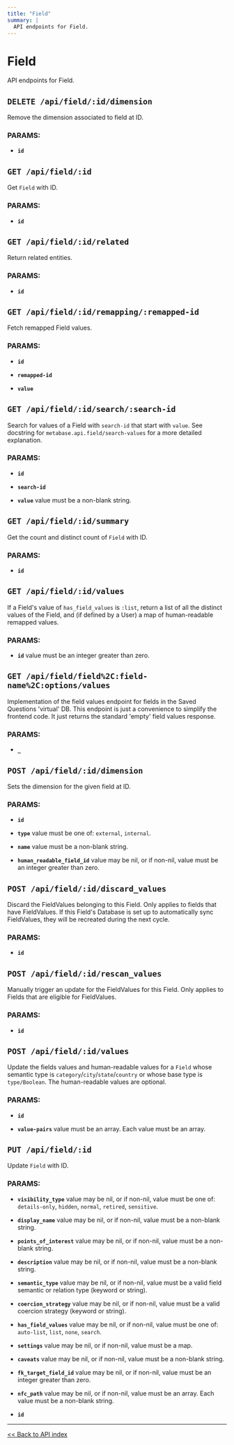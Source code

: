 ```yaml
---
title: "Field"
summary: |
  API endpoints for Field.
---
```


# Field

API endpoints for Field.

## `DELETE /api/field/:id/dimension`

Remove the dimension associated to field at ID.

### PARAMS:

*  **`id`**

## `GET /api/field/:id`

Get `Field` with ID.

### PARAMS:

*  **`id`**

## `GET /api/field/:id/related`

Return related entities.

### PARAMS:

*  **`id`**

## `GET /api/field/:id/remapping/:remapped-id`

Fetch remapped Field values.

### PARAMS:

*  **`id`** 

*  **`remapped-id`** 

*  **`value`**

## `GET /api/field/:id/search/:search-id`

Search for values of a Field with `search-id` that start with `value`. See docstring for
  `metabase.api.field/search-values` for a more detailed explanation.

### PARAMS:

*  **`id`** 

*  **`search-id`** 

*  **`value`** value must be a non-blank string.

## `GET /api/field/:id/summary`

Get the count and distinct count of `Field` with ID.

### PARAMS:

*  **`id`**

## `GET /api/field/:id/values`

If a Field's value of `has_field_values` is `:list`, return a list of all the distinct values of the Field, and (if
  defined by a User) a map of human-readable remapped values.

### PARAMS:

*  **`id`** value must be an integer greater than zero.

## `GET /api/field/field%2C:field-name%2C:options/values`

Implementation of the field values endpoint for fields in the Saved Questions 'virtual' DB. This endpoint is just a
  convenience to simplify the frontend code. It just returns the standard 'empty' field values response.

### PARAMS:

*  **`_`**

## `POST /api/field/:id/dimension`

Sets the dimension for the given field at ID.

### PARAMS:

*  **`id`** 

*  **`type`** value must be one of: `external`, `internal`.

*  **`name`** value must be a non-blank string.

*  **`human_readable_field_id`** value may be nil, or if non-nil, value must be an integer greater than zero.

## `POST /api/field/:id/discard_values`

Discard the FieldValues belonging to this Field. Only applies to fields that have FieldValues. If this Field's
   Database is set up to automatically sync FieldValues, they will be recreated during the next cycle.

### PARAMS:

*  **`id`**

## `POST /api/field/:id/rescan_values`

Manually trigger an update for the FieldValues for this Field. Only applies to Fields that are eligible for
   FieldValues.

### PARAMS:

*  **`id`**

## `POST /api/field/:id/values`

Update the fields values and human-readable values for a `Field` whose semantic type is
  `category`/`city`/`state`/`country` or whose base type is `type/Boolean`. The human-readable values are optional.

### PARAMS:

*  **`id`** 

*  **`value-pairs`** value must be an array. Each value must be an array.

## `PUT /api/field/:id`

Update `Field` with ID.

### PARAMS:

*  **`visibility_type`** value may be nil, or if non-nil, value must be one of: `details-only`, `hidden`, `normal`, `retired`, `sensitive`.

*  **`display_name`** value may be nil, or if non-nil, value must be a non-blank string.

*  **`points_of_interest`** value may be nil, or if non-nil, value must be a non-blank string.

*  **`description`** value may be nil, or if non-nil, value must be a non-blank string.

*  **`semantic_type`** value may be nil, or if non-nil, value must be a valid field semantic or relation type (keyword or string).

*  **`coercion_strategy`** value may be nil, or if non-nil, value must be a valid coercion strategy (keyword or string).

*  **`has_field_values`** value may be nil, or if non-nil, value must be one of: `auto-list`, `list`, `none`, `search`.

*  **`settings`** value may be nil, or if non-nil, value must be a map.

*  **`caveats`** value may be nil, or if non-nil, value must be a non-blank string.

*  **`fk_target_field_id`** value may be nil, or if non-nil, value must be an integer greater than zero.

*  **`nfc_path`** value may be nil, or if non-nil, value must be an array. Each value must be a non-blank string.

*  **`id`**

---

[<< Back to API index](../api-documentation.md)